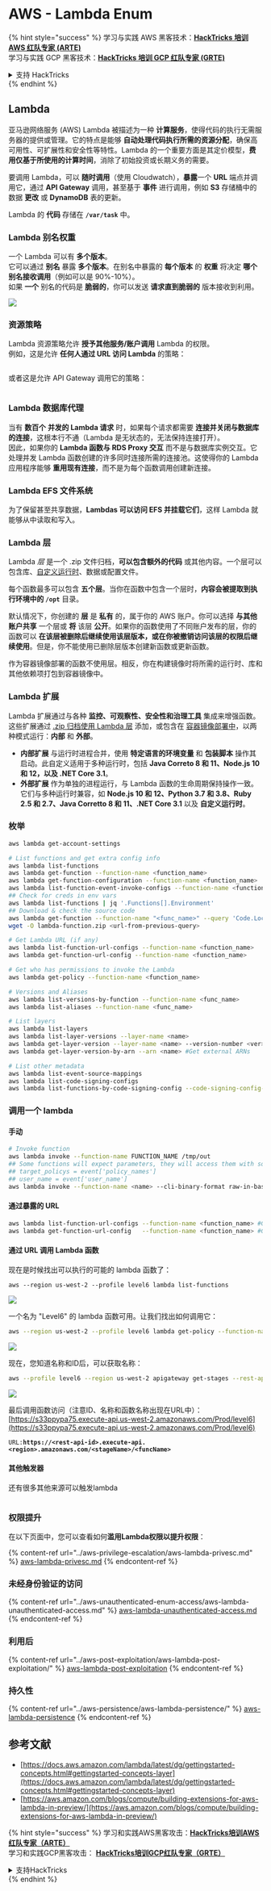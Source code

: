 # AWS - Lambda Enum

{% hint style="success" %}
学习与实践 AWS 黑客技术：<img src="../../../.gitbook/assets/image (1) (1).png" alt="" data-size="line">[**HackTricks 培训 AWS 红队专家 (ARTE)**](https://training.hacktricks.xyz/courses/arte)<img src="../../../.gitbook/assets/image (1) (1).png" alt="" data-size="line">\
学习与实践 GCP 黑客技术：<img src="../../../.gitbook/assets/image (2).png" alt="" data-size="line">[**HackTricks 培训 GCP 红队专家 (GRTE)**<img src="../../../.gitbook/assets/image (2).png" alt="" data-size="line">](https://training.hacktricks.xyz/courses/grte)

<details>

<summary>支持 HackTricks</summary>

* 查看 [**订阅计划**](https://github.com/sponsors/carlospolop)!
* **加入** 💬 [**Discord 群组**](https://discord.gg/hRep4RUj7f) 或 [**Telegram 群组**](https://t.me/peass) 或 **关注** 我们的 **Twitter** 🐦 [**@hacktricks\_live**](https://twitter.com/hacktricks\_live)**.**
* **通过提交 PR 到** [**HackTricks**](https://github.com/carlospolop/hacktricks) 和 [**HackTricks Cloud**](https://github.com/carlospolop/hacktricks-cloud) GitHub 仓库分享黑客技巧。

</details>
{% endhint %}

## Lambda

亚马逊网络服务 (AWS) Lambda 被描述为一种 **计算服务**，使得代码的执行无需服务器的提供或管理。它的特点是能够 **自动处理代码执行所需的资源分配**，确保高可用性、可扩展性和安全性等特性。Lambda 的一个重要方面是其定价模型，**费用仅基于所使用的计算时间**，消除了初始投资或长期义务的需要。

要调用 Lambda，可以 **随时调用**（使用 Cloudwatch），**暴露**一个 **URL** 端点并调用它，通过 **API Gateway** 调用，甚至基于 **事件** 进行调用，例如 **S3** 存储桶中的数据 **更改** 或 **DynamoDB** 表的更新。

Lambda 的 **代码** 存储在 **`/var/task`** 中。

### Lambda 别名权重

一个 Lambda 可以有 **多个版本**。\
它可以通过 **别名** 暴露 **多个版本**。在别名中暴露的 **每个版本** 的 **权重** 将决定 **哪个别名接收调用**（例如可以是 90%-10%）。\
如果 **一个** 别名的代码是 **脆弱的**，你可以发送 **请求直到脆弱的** 版本接收到利用。

![](<../../../.gitbook/assets/image (223).png>)

### 资源策略

Lambda 资源策略允许 **授予其他服务/账户调用** Lambda 的权限。\
例如，这是允许 **任何人通过 URL 访问 Lambda** 的策略：

<figure><img src="https://lh4.googleusercontent.com/4PNFKBdzr3nMrPqeKkTslgwWDKxkXMdQ1SNdv7NPHykj3GX8wODrQyXOFbjk4fxHfZ8pDm5ijWgk2Vq2EGXiPRT3TQfZf1fHycvdEKBuDxJDYos1CJeMHXSeg86ZB-Ol7CNtten6xkVFQj6AhDUEWNQJrQ=s2048" alt=""><figcaption></figcaption></figure>

或者这是允许 API Gateway 调用它的策略：

<figure><img src="https://lh3.googleusercontent.com/Su0JlR0wBqb-99Z4N_2-_kMlX0Xzx2n_GpZuOPW5IeXR3FYbm8OHFDM3Ora1BpXiSjHpDVUlq4yEyXwaI3nBuze6DJ-wRf2ATsCuWbq0wuBCd34E9uIpqwheE6Cc_PopviI_93O_j2ZKXc1-AJtsBoLVUw=s2048" alt=""><figcaption></figcaption></figure>

### Lambda 数据库代理

当有 **数百个** **并发的 Lambda 请求** 时，如果每个请求都需要 **连接并关闭与数据库的连接**，这根本行不通（Lambda 是无状态的，无法保持连接打开）。\
因此，如果你的 **Lambda 函数与 RDS Proxy 交互** 而不是与数据库实例交互。它处理并发 Lambda 函数创建的许多同时连接所需的连接池。这使得你的 Lambda 应用程序能够 **重用现有连接**，而不是为每个函数调用创建新连接。

### Lambda EFS 文件系统

为了保留甚至共享数据，**Lambdas 可以访问 EFS 并挂载它们**，这样 Lambda 就能够从中读取和写入。

### Lambda 层

Lambda _层_ 是一个 .zip 文件归档，**可以包含额外的代码** 或其他内容。一个层可以包含库、[自定义运行时](https://docs.aws.amazon.com/lambda/latest/dg/runtimes-custom.html)、数据或配置文件。

每个函数最多可以包含 **五个层**。当你在函数中包含一个层时，**内容会被提取到执行环境中的 `/opt`** 目录。

默认情况下，你创建的 **层** 是 **私有** 的，属于你的 AWS 账户。你可以选择 **与其他账户共享** 一个层或 **将** 该层 **公开**。如果你的函数使用了不同账户发布的层，你的函数可以 **在该层被删除后继续使用该层版本，或在你被撤销访问该层的权限后继续使用**。但是，你不能使用已删除层版本创建新函数或更新函数。

作为容器镜像部署的函数不使用层。相反，你在构建镜像时将所需的运行时、库和其他依赖项打包到容器镜像中。

### Lambda 扩展

Lambda 扩展通过与各种 **监控、可观察性、安全性和治理工具** 集成来增强函数。这些扩展通过 [.zip 归档使用 Lambda 层](https://docs.aws.amazon.com/lambda/latest/dg/configuration-layers.html) 添加，或包含在 [容器镜像部署中](https://aws.amazon.com/blogs/compute/working-with-lambda-layers-and-extensions-in-container-images/)，以两种模式运行：**内部** 和 **外部**。

* **内部扩展** 与运行时进程合并，使用 **特定语言的环境变量** 和 **包装脚本** 操作其启动。此自定义适用于多种运行时，包括 **Java Correto 8 和 11、Node.js 10 和 12，以及 .NET Core 3.1**。
* **外部扩展** 作为单独的进程运行，与 Lambda 函数的生命周期保持操作一致。它们与多种运行时兼容，如 **Node.js 10 和 12、Python 3.7 和 3.8、Ruby 2.5 和 2.7、Java Corretto 8 和 11、.NET Core 3.1** 以及 **自定义运行时**。

### 枚举
```bash
aws lambda get-account-settings

# List functions and get extra config info
aws lambda list-functions
aws lambda get-function --function-name <function_name>
aws lambda get-function-configuration --function-name <function_name>
aws lambda list-function-event-invoke-configs --function-name <function_name>
## Check for creds in env vars
aws lambda list-functions | jq '.Functions[].Environment'
## Download & check the source code
aws lambda get-function --function-name "<func_name>" --query 'Code.Location'
wget -O lambda-function.zip <url-from-previous-query>

# Get Lambda URL (if any)
aws lambda list-function-url-configs --function-name <function_name>
aws lambda get-function-url-config --function-name <function_name>

# Get who has permissions to invoke the Lambda
aws lambda get-policy --function-name <function_name>

# Versions and Aliases
aws lambda list-versions-by-function --function-name <func_name>
aws lambda list-aliases --function-name <func_name>

# List layers
aws lambda list-layers
aws lambda list-layer-versions --layer-name <name>
aws lambda get-layer-version --layer-name <name> --version-number <ver>
aws lambda get-layer-version-by-arn --arn <name> #Get external ARNs

# List other metadata
aws lambda list-event-source-mappings
aws lambda list-code-signing-configs
aws lambda list-functions-by-code-signing-config --code-signing-config-arn <arn>
```
### 调用一个 lambda

#### 手动
```bash
# Invoke function
aws lambda invoke --function-name FUNCTION_NAME /tmp/out
## Some functions will expect parameters, they will access them with something like:
## target_policys = event['policy_names']
## user_name = event['user_name']
aws lambda invoke --function-name <name> --cli-binary-format raw-in-base64-out --payload '{"policy_names": ["AdministratorAccess], "user_name": "sdf"}' out.txt
```
#### 通过暴露的 URL
```bash
aws lambda list-function-url-configs --function-name <function_name> #Get lambda URL
aws lambda get-function-url-config   --function-name <function_name> #Get lambda URL
```
#### 通过 URL 调用 Lambda 函数

现在是时候找出可以执行的可能的 lambda 函数了：
```
aws --region us-west-2 --profile level6 lambda list-functions
```
![](<../../../.gitbook/assets/image (262).png>)

一个名为 "Level6" 的 lambda 函数可用。让我们找出如何调用它：
```bash
aws --region us-west-2 --profile level6 lambda get-policy --function-name Level6
```
![](<../../../.gitbook/assets/image (102).png>)

现在，您知道名称和ID后，可以获取名称：
```bash
aws --profile level6 --region us-west-2 apigateway get-stages --rest-api-id "s33ppypa75"
```
![](<../../../.gitbook/assets/image (237).png>)

最后调用函数访问（注意ID、名称和函数名称出现在URL中）： [https://s33ppypa75.execute-api.us-west-2.amazonaws.com/Prod/level6](https://s33ppypa75.execute-api.us-west-2.amazonaws.com/Prod/level6)

`URL:`**`https://<rest-api-id>.execute-api.<region>.amazonaws.com/<stageName>/<funcName>`**

#### 其他触发器

还有很多其他来源可以触发lambda

<figure><img src="../../../.gitbook/assets/image (167).png" alt=""><figcaption></figcaption></figure>

### 权限提升

在以下页面中，您可以查看如何**滥用Lambda权限以提升权限**：

{% content-ref url="../aws-privilege-escalation/aws-lambda-privesc.md" %}
[aws-lambda-privesc.md](../aws-privilege-escalation/aws-lambda-privesc.md)
{% endcontent-ref %}

### 未经身份验证的访问

{% content-ref url="../aws-unauthenticated-enum-access/aws-lambda-unauthenticated-access.md" %}
[aws-lambda-unauthenticated-access.md](../aws-unauthenticated-enum-access/aws-lambda-unauthenticated-access.md)
{% endcontent-ref %}

### 利用后

{% content-ref url="../aws-post-exploitation/aws-lambda-post-exploitation/" %}
[aws-lambda-post-exploitation](../aws-post-exploitation/aws-lambda-post-exploitation/)
{% endcontent-ref %}

### 持久性

{% content-ref url="../aws-persistence/aws-lambda-persistence/" %}
[aws-lambda-persistence](../aws-persistence/aws-lambda-persistence/)
{% endcontent-ref %}

## 参考文献

* [https://docs.aws.amazon.com/lambda/latest/dg/gettingstarted-concepts.html#gettingstarted-concepts-layer](https://docs.aws.amazon.com/lambda/latest/dg/gettingstarted-concepts.html#gettingstarted-concepts-layer)
* [https://aws.amazon.com/blogs/compute/building-extensions-for-aws-lambda-in-preview/](https://aws.amazon.com/blogs/compute/building-extensions-for-aws-lambda-in-preview/)

{% hint style="success" %}
学习和实践AWS黑客攻击：<img src="../../../.gitbook/assets/image (1) (1).png" alt="" data-size="line">[**HackTricks培训AWS红队专家（ARTE）**](https://training.hacktricks.xyz/courses/arte)<img src="../../../.gitbook/assets/image (1) (1).png" alt="" data-size="line">\
学习和实践GCP黑客攻击： <img src="../../../.gitbook/assets/image (2).png" alt="" data-size="line">[**HackTricks培训GCP红队专家（GRTE）**<img src="../../../.gitbook/assets/image (2).png" alt="" data-size="line">](https://training.hacktricks.xyz/courses/grte)

<details>

<summary>支持HackTricks</summary>

* 查看[**订阅计划**](https://github.com/sponsors/carlospolop)!
* **加入** 💬 [**Discord群组**](https://discord.gg/hRep4RUj7f)或[**电报群组**](https://t.me/peass)或**在** **Twitter** 🐦 [**@hacktricks\_live**](https://twitter.com/hacktricks\_live)**上关注我们。**
* **通过向** [**HackTricks**](https://github.com/carlospolop/hacktricks)和[**HackTricks Cloud**](https://github.com/carlospolop/hacktricks-cloud) github库提交PR分享黑客技巧。

</details>
{% endhint %}
